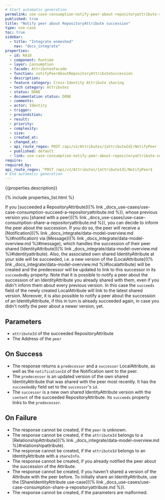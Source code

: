 ```yaml
---
# Start automatic generation
permalink: use-case-consumption-notify-peer-about-repositoryattribute-succession
published: true
title: "Notify peer about RepositoryAttribute succession"
type: use-case
toc: true
sidebar:
  - title: "Integrate enmeshed"
    nav: "docs_integrate"
properties:
  - id: RA18
  - component: Runtime
  - layer: Consumption
  - facade: AttributesFacade
  - function: notifyPeerAboutRepositoryAttributeSuccession
  - description:
  - feature category: Cross-Identity Attribute sharing
  - tech category: Attributes
  - status: DONE
  - documentation status: DONE
  - comments:
  - actor: Identity
  - trigger:
  - precondition:
  - result:
  - priority:
  - complexity:
  - size:
  - created_at:
  - changed_at:
  - api_route_regex: POST /api/v2/Attributes/{attributeId}/NotifyPeer
  - published: default
  - link: use-case-consumption-notify-peer-about-repositoryattribute-succession
require:
required_by:
api_route_regex: ^POST /api/v2/Attributes/{attributeId}/NotifyPeer$
# End automatic generation
---
```


{{properties.description}}

{% include properties_list.html %}

If you [succeeded a RepositoryAttribute]({% link _docs_use-cases/use-case-consumption-succeed-a-repositoryattribute.md %}), whose previous version you [shared with a peer]({% link _docs_use-cases/use-case-consumption-share-a-repositoryattribute.md %}), you can decide to inform the peer about the succession.
If you do so, the peer will receive a [Notification]({% link _docs_integrate/data-model-overview.md %}#notification) via [Message]({% link _docs_integrate/data-model-overview.md %}#message), which handles the succession of their peer shared [IdentityAttribute]({% link _docs_integrate/data-model-overview.md %}#identityattribute).
Also, the associated own shared IdentityAttribute at your side will be succeeded, i.e. a new version of the [LocalAttribute]({% link _docs_integrate/data-model-overview.md %}#localattribute) will be created and the predecessor will be updated to link to this successor in its `succeededBy` property.
Note that it is possible to notify a peer about the succession of an IdentityAttribute you already shared with them, even if you didn't inform them about every previous version.
In this case the `succeeds` field of the newly created LocalAttribute will link to the latest shared version.
Moreover, it is also possible to notify a peer about the succession of an IdentityAttribute, if this in turn is already succeeded again, in case you didn't notify the peer about a newer version, yet.

## Parameters

- `attributeId` of the succeeded RepositoryAttribute
- The Address of the `peer`

## On Success

- The response returns a `predecessor` and a `successor` LocalAttribute, as well as the `notificationId` of the Notification sent to the peer.
- The `predecessor` is an updated version of the own shared IdentityAttribute that was shared with the peer most recently. It has the `succeededBy` field set to the `successor`'s `id`.
- The `successor` is a new own shared IdentityAttribute version with the `content` of the succeeded RepositoryAttribute. Its `succeeds` property links to the `predecessor`.

## On Failure

- The response cannot be created, if the `peer` is unknown.
- The response cannot be created, if the `attributeId` belongs to a [RelationshipAttribute]({% link _docs_integrate/data-model-overview.md %}#relationshipattribute).
- The response cannot be created, if the `attributeId` belongs to an IdentityAttribute with a `shareInfo`.
- The response cannot be created, if you already notified the peer about the succession of the Attribute.
- The response cannot be created, if you haven't shared a version of the Attribute with the peer before. To initially share an IdentityAttribute, use the [ShareIdentityAttribute use-case]({% link _docs_use-cases/use-case-consumption-share-a-repositoryattribute.md %}).
- The response cannot be created, if the parameters are malformed.
